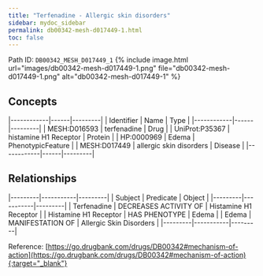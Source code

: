 ```yaml
---
title: "Terfenadine - Allergic skin disorders"
sidebar: mydoc_sidebar
permalink: db00342-mesh-d017449-1.html
toc: false 
---
```



Path ID: `DB00342_MESH_D017449_1`
{% include image.html url="images/db00342-mesh-d017449-1.png" file="db00342-mesh-d017449-1.png" alt="db00342-mesh-d017449-1" %}

## Concepts

|------------|------|---------|
| Identifier | Name | Type    |
|------------|------|---------|
| MESH:D016593 | terfenadine | Drug |
| UniProt:P35367 | histamine H1 Receptor | Protein |
| HP:0000969 | Edema | PhenotypicFeature |
| MESH:D017449 | allergic skin disorders | Disease |
|------------|------|---------|

## Relationships

|---------|-----------|---------|
| Subject | Predicate | Object  |
|---------|-----------|---------|
| Terfenadine | DECREASES ACTIVITY OF | Histamine H1 Receptor |
| Histamine H1 Receptor | HAS PHENOTYPE | Edema |
| Edema | MANIFESTATION OF | Allergic Skin Disorders |
|---------|-----------|---------|

Reference: [https://go.drugbank.com/drugs/DB00342#mechanism-of-action](https://go.drugbank.com/drugs/DB00342#mechanism-of-action){:target="_blank"}